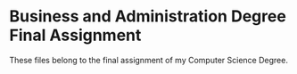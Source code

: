 # Business and Administration Degree Final Assignment
These files belong to the final assignment of my Computer Science Degree.
